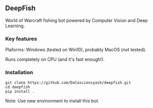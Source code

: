 ## DeepFish
World of Warcraft fishing bot powered by Computer Vision and Deep Learning.


### Key features
Plaforms: Windows (tested on Win10), probably MacOS (not tested).

Runs completely on CPU (and it's fast enough!).


### Installation
```commandline
git clone https://github.com/Datasciensyash/deepfish.git
cd deepfish
pip install .
```

Note: Use new environment to install this bot.